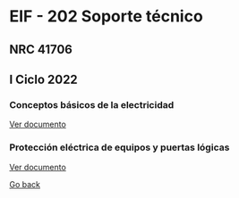 # EIF - 202 Soporte técnico

## NRC 41706

## I Ciclo 2022

### Conceptos básicos de la electricidad

[Ver documento](./eif202/apuntes1.md)

### Protección eléctrica de equipos y puertas lógicas

[Ver documento](./eif202/apuntes2.md)

[Go back](./index.md)